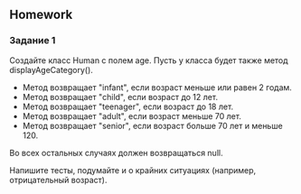 ##  Homework

### Задание 1 

Создайте класс Human c полем age. Пусть у класса будет также метод displayAgeCategory(). 
- Метод возвращает "infant", если возраст меньше или равен 2 годам. 
- Метод возвращает "child", если возраст до 12 лет. 
- Метод возвращает "teenager", если возраст до 18 лет.
- Метод возвращает "adult", если возраст меньше 70 лет.
- Метод возвращает "senior", если возраст больше 70 лет и меньше 120.  

Во всех остальных случаях должен возвращаться null.

Напишите тесты, подумайте и о крайних ситуациях (например, отрицательный возраст).